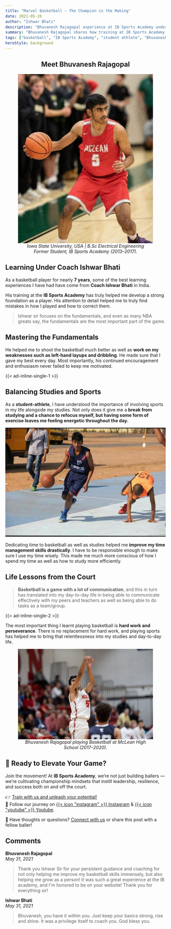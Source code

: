 ```yaml
---
title: "Marvel Basketball – The Champion in the Making"
date: 2021-05-26
author: "Ishwar Bhati"
description: "Bhuvanesh Rajagopal experience at IB Sports Academy under head coach Ishwar Bhati. Foundation of basketball and academic journey. Power of discipline, mentorship, and balance."
summary: "Bhuvanesh Rajagopal shares how training at IB Sports Academy under Coach Ishwar Bhati laid the foundation for his basketball and academic journey. His story reflects the power of discipline, mentorship, and balance."
tags: ["basketball", "IB Sports Academy", "student athlete", "Bhuvanesh Rajagopal"]
heroStyle: background
---
```


<h2 style="text-align: center;">Meet Bhuvanesh Rajagopal</h2>

<figure style="display: flex; flex-direction: column; align-items: center; text-align: center;">
  <img src="bhuvanesh-1.jpg" alt="Bhuvanesh Rajagopal Iowa State University, USA | B.Sc Electrical Engineering | Former Student, IB Sports Academy (2013–2017)." style="max-width: 100%;" />
  <figcaption style="font-style: italic;">Iowa State University, USA | B.Sc Electrical Engineering <br /> Former Student, IB Sports Academy (2013–2017).</figcaption>
</figure>


## Learning Under Coach Ishwar Bhati

As a basketball player for nearly **7 years**, some of the best learning experiences I have had have come from **Coach Ishwar Bhati** in India.

His training at the **IB Sports Academy** has truly helped me develop a strong foundation as a player. His attention to detail helped me to truly find mistakes in how I played and how to correct them.

> Ishwar sir focuses on the fundamentals, and even as many NBA greats say, the fundamentals are the most important part of the game.

## Mastering the Fundamentals

He helped me to shoot the basketball much better as well as **work on my weaknesses such as left-hand layups and dribbling**. He made sure that I gave my best every day. Most importantly, his continued encouragement and enthusiasm never failed to keep me motivated.

{{< ad-inline-single-1 >}}

## Balancing Studies and Sports

As a **student-athlete**, I have understood the importance of involving sports in my life alongside my studies. Not only does it give me a **break from studying and a chance to refocus myself, but having some form of exercise leaves me feeling energetic throughout the day.**

![Bhuvanesh Gopal now in USA, playing Basketball - IB Sports Academy](bhuvanesh-2.jpg)

Dedicating time to basketball as well as studies helped me **improve my time management skills drastically**. I have to be responsible enough to make sure I use my time wisely. This made me much more conscious of how I spend my time as well as how to study more efficiently.

## Life Lessons from the Court

> **Basketball is a game with a lot of communication**, and this in turn has translated into my day-to-day life in being able to communicate effectively with my peers and teachers as well as being able to do tasks as a team/group.

{{< ad-inline-single-2 >}}

The most important thing I learnt playing basketball is **hard work and perseverance**. There is no replacement for hard work, and playing sports has helped me to bring that relentlessness into my studies and day-to-day life.

<figure style="display: flex; flex-direction: column; align-items: center; text-align: center;">
  <img src="cover.jpg" alt="Bhuvanesh Rajagopal playing Basketball at McLean High School (2017–2020) - IB Sports Academy." style="max-width: 100%;" />
  <figcaption style="font-style: italic;">Bhuvanesh Rajagopal playing Basketball at McLean High School (2017–2020).</figcaption>
</figure>

## 🏀 Ready to Elevate Your Game?

Join the movement! At **IB Sports Academy**, we’re not just building ballers — we’re cultivating championship mindsets that instill leadership, resilience, and success both on and off the court.

👉 [Train with us and unleash your potential!](https://ibsportsacademy.com/)  
🚀 Follow our journey on [{{< icon "instagram" >}} Instagram](https://www.instagram.com/ibsportsacademy/) & [{{< icon "youtube" >}} Youtube](https://www.youtube.com/@IBSportsAcademy).

💬 Have thoughts or questions? [Connect with us](https://blog.ibsportsacademy.com/contact/) or share this post with a fellow baller!

## Comments

**Bhuvanesh Rajagopal**  
*May 31, 2021*  
> Thank you Ishwar Sir for your persistent guidance and coaching for not only helping me improve my basketball skills immensely, but also helping me grow as a person! It was such a great experience at the IB academy, and I'm honored to be on your website! Thank you for everything sir!  

**Ishwar Bhati**  
*May 31, 2021*  
> Bhuvanesh, you have it within you. Just keep your basics strong, rise and shine. It was a privilege itself to coach you. God bless you.